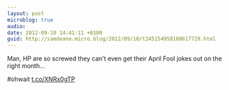 ```yaml
---
layout: post
microblog: true
audio: 
date: 2012-09-10 14:41:11 +0100
guid: http://samdeane.micro.blog/2012/09/10/t245154958188617729.html
---
```

Man, HP are so screwed they can't even get their April Fool jokes out on the right month…

#ohwait [t.co/XNRx0gTP](http://t.co/XNRx0gTP)
